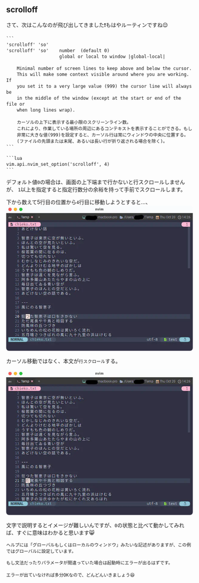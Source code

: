 ## scrolloff

さて、次はこんなのが飛び出してきました❗もはやルーティンですね😌

~~~admonish info title=":h scrolloff"
```
'scrolloff' 'so'
'scrolloff' 'so'    number	(default 0)
	                global or local to window |global-local|

	Minimal number of screen lines to keep above and below the cursor.
	This will make some context visible around where you are working.  If
	you set it to a very large value (999) the cursor line will always be
	in the middle of the window (except at the start or end of the file or
	when long lines wrap).

	カーソルの上下に表示する最小限のスクリーンライン数。
	これにより、作業している場所の周辺にあるコンテキストを表示することができる。もし
	非常に大きな値(999)を設定すると、カーソル行は常にウィンドウの中央に位置する。
    (ファイルの先頭または末尾、あるいは長い行が折り返される場合を除く)。
```
~~~

~~~admonish example title="options.lua"
```lua
vim.api.nvim_set_option('scrolloff', 4)
```
~~~

デフォルト値`0`の場合は、画面の上下端まで行かないと行スクロールしませんが、
`1`以上を指定すると指定行数分の余裕を持って手前でスクロールします。

下から数えて5行目の位置から`4`行目に移動しようとすると...、
![scrolloff1.webp](img/scrolloff1.webp)

カーソル移動ではなく、本文が`行スクロール`する。

![scrolloff2.webp](img/scrolloff2.webp)

文字で説明するとイメージが難しいんですが、`0`の状態と比べて動かしてみれば、すぐに意味はわかると思います😸

```admonish note
ヘルプには「グローバルもしくはローカルのウィンドウ」みたいな記述がありますが、この例ではグローバルに設定しています。
```

```admonish success
もし文法だったりパラメータが間違っていた場合は起動時にエラーが出るはずです。

エラーが出ていなければ多分OKなので、どんどんいきましょう😆
```
